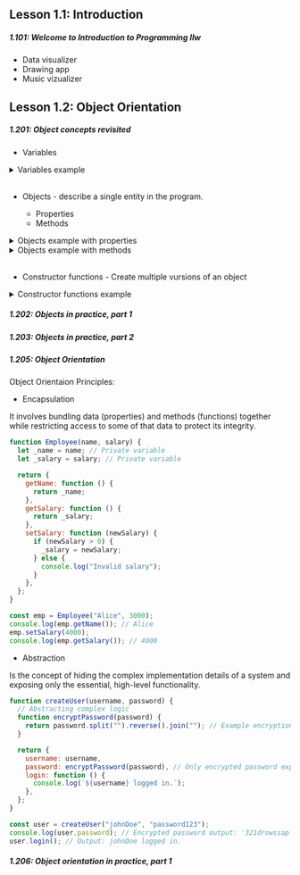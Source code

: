 ## Lesson 1.1: Introduction

<h5>1.101: Welcome to Introduction to Programming IIw</h5>

- Data visualizer
- Drawing app
- Music vizualizer

## Lesson 1.2: Object Orientation

<h5>1.201: Object concepts revisited</h5>

- Variables

<details>
  <summary>Variables example</summary>

```javascript
let x_pos = 100;
let y_pos = 0;
let height = 120;
```

</details>

<br>

- Objects - describe a single entity in the program.

  - Properties
  - Methods

<details>
  <summary>Objects example with properties</summary>

```javascript
let tree = {
  x_pos: 100,
  y_pos: 0,
  height: 120,
  colour: "green",
  hasLeaves: true,
};
```

</details>

<details>
  <summary>Objects example with methods</summary>

```javascript
let tree = {
  x_pos: 100,
  y_pos: 0,
  height: 120,
  colour: "green",
  hasLeaves: true,
  wilt: function () {
    console.log("I am wilting");
  },
};
```

</details>
<br>

- Constructor functions - Create multiple vursions of an object

<details>
  <summary>Constructor functions example</summary>

```javascript
function Tree (col) {
  this.x_pos =  100,
  this.y_pos =  0,
  this.height =  120,
  this.colour = col,
  hasLeaves: true,
  this.wilt: function () {
    this.hasLeaves = false;
  },
};

let tree_1 = new Tree("pink")
let tree_2 = new Tree("green")
```

</details>

<h5>1.202: Objects in practice, part 1</h5>

<h5>1.203: Objects in practice, part 2</h5>

<h5>1.205: Object Orientation</h5>

Object Orientaion Principles:

- Encapsulation

It involves bundling data (properties) and methods (functions) together while restricting access to some of that data to protect its integrity.

```javascript
function Employee(name, salary) {
  let _name = name; // Private variable
  let _salary = salary; // Private variable

  return {
    getName: function () {
      return _name;
    },
    getSalary: function () {
      return _salary;
    },
    setSalary: function (newSalary) {
      if (newSalary > 0) {
        _salary = newSalary;
      } else {
        console.log("Invalid salary");
      }
    },
  };
}

const emp = Employee("Alice", 3000);
console.log(emp.getName()); // Alice
emp.setSalary(4000);
console.log(emp.getSalary()); // 4000
```

- Abstraction

Is the concept of hiding the complex implementation details of a system and exposing only the essential, high-level functionality.

```javascript
function createUser(username, password) {
  // Abstracting complex logic
  function encryptPassword(password) {
    return password.split("").reverse().join(""); // Example encryption
  }

  return {
    username: username,
    password: encryptPassword(password), // Only encrypted password exposed
    login: function () {
      console.log(`${username} logged in.`);
    },
  };
}

const user = createUser("johnDoe", "password123");
console.log(user.password); // Encrypted password output: '321drowssap'
user.login(); // Output: johnDoe logged in.
```

<h5>1.206: Object orientation in practice, part 1</h5>
